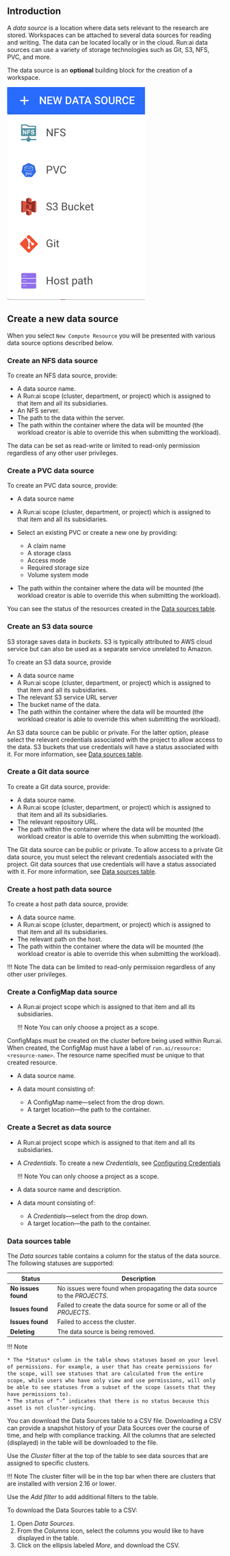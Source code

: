 
## Introduction

 
A _data source_ is a location where data sets relevant to the research are stored. Workspaces can be attached to several data sources for reading and writing. The data can be located locally or in the cloud. Run:ai data sources can use a variety of storage technologies such as Git, S3, NFS, PVC, and more.  

The data source is an __optional__ building block for the creation of a workspace.

![](img/8-ds-types.png "Data source types")
 
## Create a new data source

When you select `New Compute Resource` you will be presented with various data source options described below.

### Create an NFS data source

To create an NFS data source, provide:

* A data source name.
* A Run:ai scope (cluster, department, or project) which is assigned to that item and all its subsidiaries.
* An NFS server.
* The path to the data within the server.
* The path within the container where the data will be mounted (the workload creator is able to override this when submitting the workload).

The data can be set as read-write or limited to read-only permission regardless of any other user privileges.

### Create a PVC data source

To create an PVC data source, provide:

* A data source name
* A Run:ai scope (cluster, department, or project) which is assigned to that item and all its subsidiaries.
* Select an existing PVC or create a new one by providing:

  * A claim name
  * A storage class
  * Access mode
  * Required storage size
  * Volume system mode

* The path within the container where the data will be mounted (the workload creator is able to override this when submitting the workload).

You can see the status of the resources created in the [Data sources table](#data-sources-table).

### Create an S3 data source

S3 storage saves data in *buckets*. S3 is typically attributed to AWS cloud service but can also be used as a separate service unrelated to Amazon.

To create an S3 data source, provide

* A data source name
* A Run:ai scope (cluster, department, or project) which is assigned to that item and all its subsidiaries.
* The relevant S3 service URL server
* The bucket name of the data.
* The path within the container where the data will be mounted (the workload creator is able to override this when submitting the workload).

An S3 data source can be public or private. For the latter option, please select the relevant credentials associated with the project to allow access to the data. S3 buckets that use credentials will have a status associated with it. For more information, see [Data sources table](#data-sources-table).

### Create a Git data source

To create a Git data source, provide:

* A data source name.
* A Run:ai scope (cluster, department, or project) which is assigned to that item and all its subsidiaries.
* The relevant repository URL.
* The path within the container where the data will be mounted (the workload creator is able to override this when submitting the workload).

The Git data source can be public or private. To allow access to a private Git data source, you must select the relevant credentials associated with the project. Git data sources that use credentials will have a status associated with it. For more information, see [Data sources table](#data-sources-table).

### Create a host path data source

To create a host path data source, provide:

* A data source name.
* A Run:ai scope (cluster, department, or project) which is assigned to that item and all its subsidiaries.
* The relevant path on the host.
* The path within the container where the data will be mounted (the workload creator is able to override this when submitting the workload).

!!! Note
    The data can be limited to read-only permission regardless of any other user privileges.

### Create a ConfigMap data source

* A Run:ai project scope which is assigned to that item and all its subsidiaries.

    !!! Note
        You can only choose a project as a scope.

ConfigMaps must be created on the cluster before being used within Run:ai. When created, the ConfigMap must have a label of `run.ai/resource: <resource-name>`. The resource name specified must be unique to that created resource. 

* A data source name.
* A data mount consisting of:

  * A ConfigMap name&mdash;select from the drop down.
  * A target location&mdash;the path to the container.

### Create a Secret as data source

* A Run:ai project scope which is assigned to that item and all its subsidiaries.
* A *Credentials*. To create a new *Credentials*, see [Configuring Credentials](credentials.md#configuring-credentials)

    !!! Note
        You can only choose a project as a scope.

* A data source name and description.
* A data mount consisting of:

  * A *Credentials*&mdash;select from the drop down.
  * A target location&mdash;the path to the container.

### Data sources table

The *Data sources* table contains a column for the status of the data source. The following statuses are supported:

| Status |  Description |
| -- | -- |
| **No issues found** | No issues were found when propagating the data source to the *PROJECTS*. |
| **Issues found** | Failed to create the data source for some or all of the *PROJECTS*. |
| **Issues found** | Failed to access the cluster. |
| **Deleting** | The data source is being removed. |

!!! Note

    * The *Status* column in the table shows statuses based on your level of permissions. For example, a user that has create permissions for the scope, will see statuses that are calculated from the entire scope, while users who have only view and use permissions, will only be able to see statuses from a subset of the scope (assets that they have permissions to).
    * The status of “-” indicates that there is no status because this asset is not cluster-syncing.

You can download the Data Sources table to a CSV file. Downloading a CSV can provide a snapshot history of your Data Sources over the course of time, and help with compliance tracking. All the columns that are selected (displayed) in the table will be downloaded to the file.

Use the *Cluster* filter at the top of the table to see data sources that are assigned to specific clusters.

!!! Note
    The cluster filter will be in the top bar when there are clusters that are installed with version 2.16 or lower.

Use the *Add filter* to add additional filters to the table.

To download the Data Sources table to a CSV:

1. Open *Data Sources*.
2. From the *Columns* icon, select the columns you would like to have displayed in the table.
3. Click on the ellipsis labeled *More*, and download the CSV.
